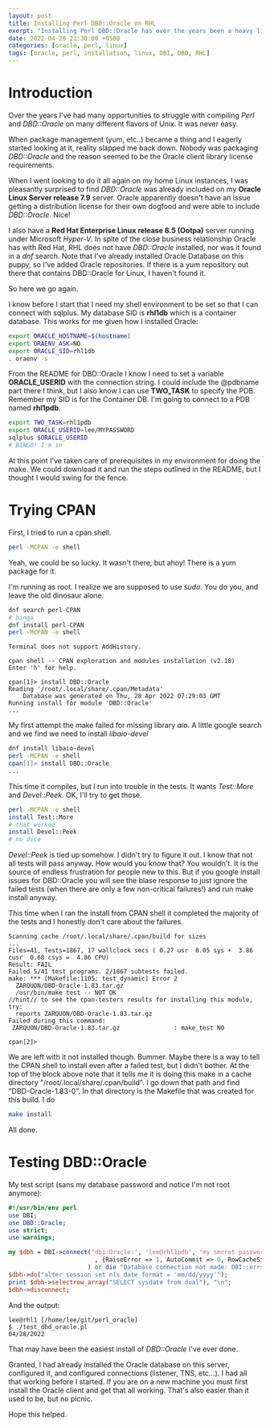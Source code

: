 ```yaml
---
layout: post
title: Installing Perl DBD::Oracle on RHL
exerpt: "Installing Perl DBD::Oracle has over the years been a heavy lift. It's still not a button push, but it has gotten better."
date: 2022-04-28 21:30:00 +0500
categories: [oracle, perl, linux]
tags: [oracle, perl, installation, linux, DBI, DBD, RHL]
---
```

# Introduction

Over the years I've had many opportunities to struggle with compiling *Perl* and *DBD::Oracle* on many different
flavors of Unix. It was never easy.

When package management (yum, etc..) became a thing and I eagerly started looking at it, reality slapped me back down.
Nobody was packaging *DBD::Oracle* and the reason seemed to be the Oracle client library license requirements.

When I went looking to do it all again on my home Linux instances, I was pleasantly surprised to find
*DBD::Oracle* was already included on my **Oracle Linux Server release 7.9** server. Oracle apparently doesn't
have an issue getting a distribution license for their own dogfood and were able to include *DBD::Oracle*. Nice!

I also have a **Red Hat Enterprise Linux release 8.5 (Ootpa)** server running under Microsoft *Hyper-V*.
In spite of the close business relationship Oracle has with Red Hat, RHL does not have *DBD::Oracle* installed,
nor was it found in a *dnf* search. Note that I've already installed
Oracle Database on this puppy, so I've added Oracle repositories. If there is a yum repository out there that
contains DBD::Oracle for Linux, I haven't found it.

So here we go again.

I know before I start that I need my shell environment to be set so that I can connect with sqlplus.
My database SID is **rhl1db** which is a container database.
This works for me given how I installed Oracle:

```sh
export ORACLE_HOSTNAME=$(hostname)
export ORAENV_ASK=NO
export ORACLE_SID=rhl1db
. oraenv -s
```
From the README for DBD::Oracle I know I need to set a variable **ORACLE_USERID** with the connection string.
I could include the @pdbname part there I think, but I also know I can use **TWO_TASK** to specify
the PDB. Remember my SID is for the Container DB. I'm going to connect to a PDB named **rhl1pdb**. 

```sh
export TWO_TASK=rhl1pdb
export ORACLE_USERID=lee/MYPASSWORD
sqlplus $ORACLE_USERID
# BINGO! I'm in
```

At this point I've taken care of prerequisites in my environment for doing the make. We could download
it and run the steps outlined in the README, but I thought I would swing for the fence.

# Trying CPAN

First, I tried to run a cpan shell.

```sh
perl -MCPAN -e shell
```

Yeah, we could be so lucky. It wasn't there, but ahoy! There is a yum package for it.

I'm running as root. I realize we are supposed to use *sudo*. You do you, and leave the old dinosaur alone.

```sh
dnf search perl-CPAN
# bingo
dnf install perl-CPAN
perl -MCPAN -e shell
```

```
Terminal does not support AddHistory.

cpan shell -- CPAN exploration and modules installation (v2.18)
Enter 'h' for help.

cpan[1]> install DBD::Oracle
Reading '/root/.local/share/.cpan/Metadata'
    Database was generated on Thu, 28 Apr 2022 07:29:03 GMT
Running install for module 'DBD::Oracle'
...
```

My first attempt the make failed for missing library *aio*. A little google search and we find we need to
install *libaio-devel*

```sh
dnf install libaio-devel
perl -MCPAN -e shell
cpan[1]> install DBD::Oracle
...
```

This time it compiles, but I run into trouble in the tests. It wants *Test::More* and *Devel::Peek*. OK, I'll try to get those.

```sh
perl -MCPAN -e shell
install Test::More
# that worked
install Devel::Peek
# no dice
```

*Devel::Peek* is tied up somehow. I didn't try to figure it out. I know that not all tests will pass anyway.
How would you know that? You wouldn't. It is the source of endless frustration for people new to this.
But if you google install issues for DBD::Oracle you will see the blase response to just ignore the
failed tests (when there are only a few non-critical failures!) and run make install anyway.

This time when I ran the install from CPAN shell it completed the majority of the tests and I honestly
don't care about the failures.

```
Scanning cache /root/.local/share/.cpan/build for sizes
...
Files=41, Tests=1867, 17 wallclock secs ( 0.27 usr  0.05 sys +  3.86 cusr  0.68 csys =  4.86 CPU)
Result: FAIL
Failed 5/41 test programs. 2/1867 subtests failed.
make: *** [Makefile:1105: test_dynamic] Error 2
  ZARQUON/DBD-Oracle-1.83.tar.gz
  /usr/bin/make test -- NOT OK
//hint// to see the cpan-testers results for installing this module, try:
  reports ZARQUON/DBD-Oracle-1.83.tar.gz
Failed during this command:
 ZARQUON/DBD-Oracle-1.83.tar.gz               : make_test NO

cpan[2]>
```

We are left with it not installed though. Bummer. Maybe there is a way to tell the CPAN shell to install even
after a failed test, but I didn't bother. At the top of the block above note that it tells me it
is doing this make in a cache directory "/root/.local/share/.cpan/build". I go down that path
and find "DBD-Oracle-1.83-0". In that directory is the Makefile that was created for this build. I do

```sh
make install
```

All done.

# Testing DBD::Oracle

My test script (sans my database password and notice I'm not root anymore):

```perl
#!/usr/bin/env perl
use DBI;
use DBD::Oracle;
use strict;
use warnings;

my $dbh = DBI->connect('dbi:Oracle:', 'lee@rhl1pdb', 'my secret password'
                        , {RaiseError => 1, AutoCommit => 0, RowCacheSize => -102400, ora_module_name => 'Perl' }
                      ) or die "Database connection not made: DBI::errstr";
$dbh->do("alter session set nls_date_format = 'mm/dd/yyyy'");
print $dbh->selectrow_array("SELECT sysdate from dual"), "\n";
$dbh->disconnect;
```

And the output:

```
lee@rhl1 [/home/lee/git/perl_oracle]
$ ./test_dbd_oracle.pl 
04/28/2022
```

That may have been the easiest install of *DBD::Oracle* I've ever done.

Granted, I had already installed the Oracle database on this server, configured it, and configured
connections (listener, TNS, etc...). I had all that working before I started. If you are on a new
machine you must first install the Oracle client and get that all working. That's also easier
than it used to be, but no picnic.

Hope this helped.

